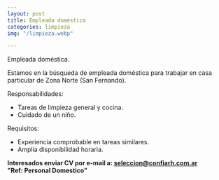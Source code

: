 ```yaml
---
layout: post
title: Empleada doméstica
categories: limpieza
img: "/limpieza.webp"

---
```

Empleada doméstica.

Estamos en la búsqueda de empleada doméstica para trabajar en casa particular de Zona Norte (San Fernando).

Responsabilidades:

* Tareas de limpieza general y cocina.
* Cuidado de un niño.

Requisitos:

* Experiencia comprobable en tareas similares.
* Amplia disponibilidad horaria.

**Interesados enviar CV por e-mail a: seleccion@confiarh.com.ar  
"Ref: Personal Domestico"**